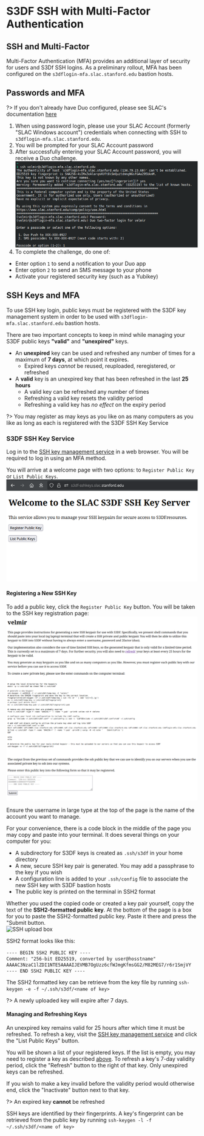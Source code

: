 # S3DF SSH with Multi-Factor Authentication

## SSH and Multi-Factor
Multi-Factor Authentication (MFA) provides an additional layer of security for users and S3Df SSH logins. As a preliminary rollout, MFA has been configured on the `s3dflogin-mfa.slac.stanford.edu` bastion hosts.

## Passwords and MFA
?> If you don't already have Duo configured, please see SLAC's documentation [here](https://it.slac.stanford.edu/support/KB0010216)

1. When using password login, please use your SLAC Account (formerly "SLAC Windows account") credentials when connecting with SSH to `s3dflogin-mfa.slac.stanford.edu`.
2. You will be prompted for your SLAC Account password
3. After successfully entering your SLAC Account password, you will receive a Duo challenge. ![duo challenge prompt](assets/sshmfa_duo_challenge.png)
4. To complete the challenge, do one of:
  * Enter option `1` to send a notification to your Duo app
  * Enter option `2` to send an SMS message to your phone
  * Activate your registered security key (such as a Yubikey)

## SSH Keys and MFA
To use SSH key login, public keys must be registered with the S3DF key management system in order to be used with `s3dflogin-mfa.slac.stanford.edu` bastion hosts.

There are two important concepts to keep in mind while managing your S3DF public keys **"valid"** and **"unexpired"** keys.
* An **unexpired** key can be used and refreshed any number of times for a maximum of **7 days**, at which point it expires.
  * Expired keys *cannot* be reused, reuploaded, reregistered, or refreshed
* A **valid** key is an unexpired key that has been refreshed in the last **25 hours**
  * A valid key can be refreshed any number of times
  * Refreshing a valid key resets the validity period
  * Refreshing a valid key has *no effect* on the expiry period

?> You may register as may keys as you like on as many computers as you like as long as each is registered with the S3DF SSH Key Service

### S3DF SSH Key Service
Log in to the [SSH key management service](https://s3df-sshkeys.slac.stanford.edu) in a web browser. You will be required to log in using an MFA method.

You will arrive at a welcome page with two options: to `Register Public Key` or `List Public Keys`.  
![Welcome to the SLAC S3DF SSH Key Server](assets/sshmfa_welcome.png)

#### Registering a New SSH Key
To add a public key, click the `Register Public Key` button. You will be taken to the SSH key registration page:  
![SSH key registration page](assets/sshmfa_upload_page.png)

Ensure the username in large type at the top of the page is the name of the account you want to manage.

For your convenience, there is a code block in the middle of the page you may copy and paste into your terminal.
It does several things on your computer for you:
* A subdirectory for S3DF keys is created as `.ssh/s3df` in your home directory
* A new, secure SSH key pair is generated. You may add a passphrase to the key if you wish
* A configuration line is added to your `.ssh/config` file to associate the new SSH key with S3DF bastion hosts
* The public key is printed on the terminal in SSH2 format

Whether you used the copied code or created a key pair yourself, copy the text of the **SSH2-formatted public key**. At the bottom of the page is a box for you to paste the SSH2-formatted public key. Paste it there and press the "Submit button.  
![SSH upload box](sshmfa_upload_box.png)

SSH2 format looks like this:
```
---- BEGIN SSH2 PUBLIC KEY ----
Comment: "256-bit ED25519, converted by user@hosstname"
AAAAC3NzaC1lZDI1NTE5AAAAIJEVMB7OgUzz6cfWJmgKfmsGG2/M82MEG7/r6r1SmjVY
---- END SSH2 PUBLIC KEY ----
```
The SSH2 formatted key can be retrieve from the key file by running `ssh-keygen -e -f ~/.ssh/s3df/<name of key>`

?> A newly uploaded key will expire after 7 days.

#### Managing and Refreshing Keys
An unexpired key remains valid for 25 hours after which time it must be refreshed.
To refresh a key, visit the [SSH key management service](https://s3df-sshkeys.slac.stanford.edu) and click the "List Public Keys" button.

You will be shown a list of your registered keys. If the list is empty, you may need to register a key as described [above](#registering-a-new-ssh-key).
To refresh a key's 7-day validity period, click the "Refresh" button to the right of that key. Only unexpired keys can be refreshed.

If you wish to make a key invalid before the validity period would otherwise end, click the "Inactivate" button next to that key.

?> An expired key **cannot** be refreshed

SSH keys are identified by their fingerprints. A key's fingerprint can be retrieved from the public key by running `ssh-keygen -l -f ~/.ssh/s3df/<name of key>`
